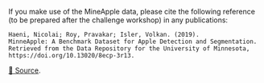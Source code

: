 If you make use of the MineApple data, please cite the following reference (to be prepared after the challenge workshop) in any publications:

```
Haeni, Nicolai; Roy, Pravakar; Isler, Volkan. (2019). 
MinneApple: A Benchmark Dataset for Apple Detection and Segmentation.
Retrieved from the Data Repository for the University of Minnesota, 
https://doi.org/10.13020/8ecp-3r13.
```

[🔗 Source](https://conservancy.umn.edu/handle/11299/206575).
